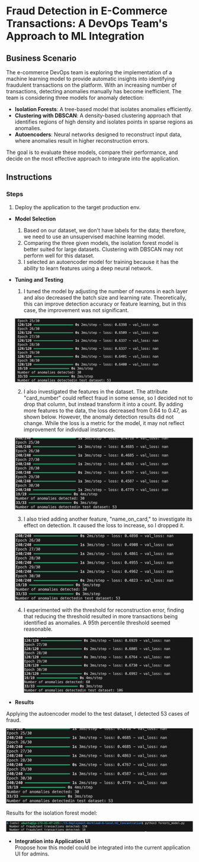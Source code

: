 # Fraud Detection in E-Commerce Transactions: A DevOps Team's Approach to ML Integration

## Business Scenario

The e-commerce DevOps team is exploring the implementation of a machine learning model to provide automatic insights into identifying fraudulent transactions on the platform. With an increasing number of transactions, detecting anomalies manually has become inefficient. The team is considering three models for anomaly detection:

- **Isolation Forests**: A tree-based model that isolates anomalies efficiently.
- **Clustering with DBSCAN**: A density-based clustering approach that identifies regions of high density and isolates points in sparse regions as anomalies.
- **Autoencoders**: Neural networks designed to reconstruct input data, where anomalies result in higher reconstruction errors.

The goal is to evaluate these models, compare their performance, and decide on the most effective approach to integrate into the application.  

## Instructions

### Steps 
1. Deploy the application to the target production env.


- **Model Selection**   

   1. Based on our dataset, we don't have labels for the data; therefore, we need to use an unsupervised machine learning model.
   2. Comparing the three given models, the isolation forest model is better suited for large datasets. Clustering with DBSCAN may not perform well for this dataset.
   3. I selected an autoencoder model for training because it has the ability to learn features using a deep neural network.

- **Tuning and Testing**  
   1. I tuned the model by adjusting the number of neurons in each layer and also decreased the batch size and learning rate. Theoretically, this can improve detection accuracy or feature learning, but in this case, the improvement was not significant.  

   ![Alt text](image-3.png)

   2. I also investigated the features in the dataset. The attribute "card_number" could reflect fraud in some sense, so I decided not to drop that column, but instead transform it into a count. By adding more features to the data, the loss decreased from 0.64 to 0.47, as shown below. However, the anomaly detection results did not change. While the loss is a metric for the model, it may not reflect improvement for individual instances.  

   ![Alt text](image-2.png)  

   3. I also tried adding another feature, "name_on_card," to investigate its effect on detection. It caused the loss to increase, so I dropped it.  

   ![Alt text](image-1.png)   

   4. I experimented with the threshold for reconstruction error, finding that reducing the threshold resulted in more transactions being identified as anomalies. A 95th percentile threshold seemed reasonable.

         ![Alt text](image-4.png)


- **Results**  

Applying the autoencoder model to the test dataset, I detected 53 cases of fraud.

   ![Alt text](image-2.png)  

Results for the isolation forest model:

   ![Alt text](image-5.png)

- **Integration into Application UI**  
   Propose how this model could be integrated into the current application UI for admins.
